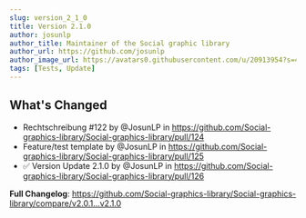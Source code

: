 ```yaml
---
slug: version_2_1_0
title: Version 2.1.0
author: josunlp
author_title: Maintainer of the Social graphic library
author_url: https://github.com/josunlp
author_image_url: https://avatars0.githubusercontent.com/u/20913954?s=460&u=c857f855e6c9d4f0bcd80ed2206462808e47f770&v=4
tags: [Tests, Update]
---
```


## What's Changed

* Rechtschreibung #122 by @JosunLP in <https://github.com/Social-graphics-library/Social-graphics-library/pull/124>
* Feature/test template by @JosunLP in <https://github.com/Social-graphics-library/Social-graphics-library/pull/125>
* ✅ Version Update 2.1.0 by @JosunLP in <https://github.com/Social-graphics-library/Social-graphics-library/pull/126>

**Full Changelog**: <https://github.com/Social-graphics-library/Social-graphics-library/compare/v2.0.1...v2.1.0>
